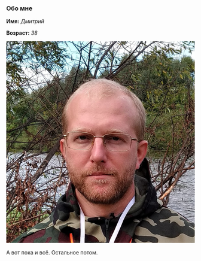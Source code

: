 ### Обо мне

**Имя:** *Дмитрий*

__Возраст:__ _38_

![](https://github.com/Ametek/HWGH-Pages/blob/main/img/Papa20.jpg)

А вот пока и всё. Остальное потом.
